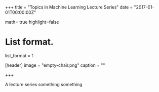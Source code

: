 +++
title = "Topics in Machine Learning Lecture Series"
date = "2017-01-01T00:00:00Z"

math= true
highlight=false

# List format.
list_format = 1

[header]
image = "empty-chair.png"
caption = ""

+++

A lecture series something something
